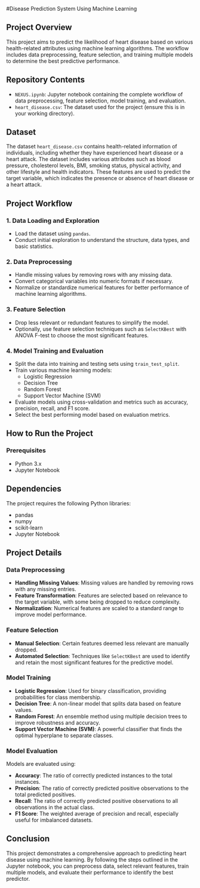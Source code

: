 #Disease Prediction System Using Machine Learning

## Project Overview

This project aims to predict the likelihood of heart disease based on various health-related attributes using machine learning algorithms. The workflow includes data preprocessing, feature selection, and training multiple models to determine the best predictive performance.

## Repository Contents

- `NEXUS.ipynb`: Jupyter notebook containing the complete workflow of data preprocessing, feature selection, model training, and evaluation.
- `heart_disease.csv`: The dataset used for the project (ensure this is in your working directory).

## Dataset

The dataset `heart_disease.csv` contains health-related information of individuals, including whether they have experienced heart disease or a heart attack. The dataset includes various attributes such as blood pressure, cholesterol levels, BMI, smoking status, physical activity, and other lifestyle and health indicators. These features are used to predict the target variable, which indicates the presence or absence of heart disease or a heart attack.

## Project Workflow

### 1. Data Loading and Exploration
- Load the dataset using `pandas`.
- Conduct initial exploration to understand the structure, data types, and basic statistics.

### 2. Data Preprocessing
- Handle missing values by removing rows with any missing data.
- Convert categorical variables into numeric formats if necessary.
- Normalize or standardize numerical features for better performance of machine learning algorithms.

### 3. Feature Selection
- Drop less relevant or redundant features to simplify the model.
- Optionally, use feature selection techniques such as `SelectKBest` with ANOVA F-test to choose the most significant features.

### 4. Model Training and Evaluation
- Split the data into training and testing sets using `train_test_split`.
- Train various machine learning models:
  - Logistic Regression
  - Decision Tree
  - Random Forest
  - Support Vector Machine (SVM)
- Evaluate models using cross-validation and metrics such as accuracy, precision, recall, and F1 score.
- Select the best performing model based on evaluation metrics.

## How to Run the Project

### Prerequisites

- Python 3.x
- Jupyter Notebook

## Dependencies

The project requires the following Python libraries:
- pandas
- numpy
- scikit-learn
- Jupyter Notebook


## Project Details

### Data Preprocessing

- **Handling Missing Values**: Missing values are handled by removing rows with any missing entries.
- **Feature Transformation**: Features are selected based on relevance to the target variable, with some being dropped to reduce complexity.
- **Normalization**: Numerical features are scaled to a standard range to improve model performance.

### Feature Selection

- **Manual Selection**: Certain features deemed less relevant are manually dropped.
- **Automated Selection**: Techniques like `SelectKBest` are used to identify and retain the most significant features for the predictive model.

### Model Training

- **Logistic Regression**: Used for binary classification, providing probabilities for class membership.
- **Decision Tree**: A non-linear model that splits data based on feature values.
- **Random Forest**: An ensemble method using multiple decision trees to improve robustness and accuracy.
- **Support Vector Machine (SVM)**: A powerful classifier that finds the optimal hyperplane to separate classes.

### Model Evaluation

Models are evaluated using:
- **Accuracy**: The ratio of correctly predicted instances to the total instances.
- **Precision**: The ratio of correctly predicted positive observations to the total predicted positives.
- **Recall**: The ratio of correctly predicted positive observations to all observations in the actual class.
- **F1 Score**: The weighted average of precision and recall, especially useful for imbalanced datasets.

## Conclusion

This project demonstrates a comprehensive approach to predicting heart disease using machine learning. By following the steps outlined in the Jupyter notebook, you can preprocess data, select relevant features, train multiple models, and evaluate their performance to identify the best predictor.
